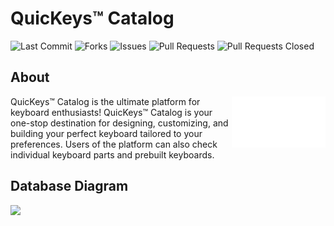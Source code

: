 # QuicKeys™ Catalog

![Last Commit](https://img.shields.io/github/last-commit/MABURIKU/QuicKeys-Catalog?style=plastic&logo=github)
![Forks](https://img.shields.io/github/forks/MABURIKU/QuicKeys-Catalog?style=plastic&logo=github)
![Issues](https://img.shields.io/github/issues/MABURIKU/QuicKeys-Catalog?style=plastic&logo=github)
![Pull Requests](https://img.shields.io/github/issues-pr/MABURIKU/QuicKeys-Catalog?style=plastic&logo=github)
![Pull Requests Closed](https://img.shields.io/github/issues-pr-closed/MABURIKU/QuicKeys-Catalog?style=plastic&logo=github)

## About

<img src='./frontend/client/src/assets/QuicKeys LOGOMARK [Trademark].svg' width='150' align='right'></img>

QuicKeys™ Catalog is the ultimate platform for keyboard enthusiasts! QuicKeys™ Catalog is your one-stop destination for designing, customizing, and building your perfect keyboard tailored to your preferences. Users of the platform can also check individual keyboard parts and prebuilt keyboards.

## Database Diagram

<img src="https://i.postimg.cc/s2BNMVCq/441275610-954161973075718-2179090809214109059-n.png">


